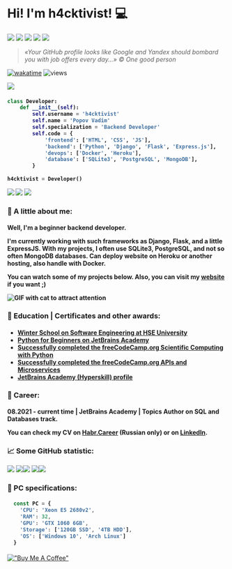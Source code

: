 # Hi! I'm h4cktivist! :computer:


![](https://camo.githubusercontent.com/9dbab015253bcd1874aa70e86eb8d6931fd0bff0295a3ef44ef9558e116717f0/68747470733a2f2f696d672e736869656c64732e696f2f62616467652f2d4769742d4630353033323f6c6f676f3d476974267374796c653d666f722d7468652d6261646765266c6f676f436f6c6f723d7768697465)
![](https://camo.githubusercontent.com/9dba3de3e1f156e64977675a58069488ee4550ad887bbd56283ec3fa1dc45c57/68747470733a2f2f696d672e736869656c64732e696f2f62616467652f2d666c61736b2d3030303030303f6c6f676f3d466c61736b267374796c653d666f722d7468652d6261646765266c6f676f436f6c6f723d7768697465)
![](https://camo.githubusercontent.com/5ebc8bbbe9179d0121ed4e660ca60fd4e8e90e4d6ff1a44ca81ab8e6d915ca96/68747470733a2f2f696d672e736869656c64732e696f2f62616467652f2d446a616e676f2d3039324532303f6c6f676f3d446a616e676f267374796c653d666f722d7468652d6261646765266c6f676f436f6c6f723d7768697465)
![](https://img.shields.io/badge/express.js-%23404d59.svg?style=for-the-badge&logo=express&logoColor=%2361DAFB)
![](https://camo.githubusercontent.com/d40d6f0509d60cce1c08408421569b50557015f8490aea945dd26ca496b96bd9/68747470733a2f2f696d672e736869656c64732e696f2f62616467652f2d4c696e75782d4643433632343f6c6f676f3d4c696e7578267374796c653d666f722d7468652d6261646765266c6f676f436f6c6f723d626c61636b)

> <em>«Your GitHub profile looks like Google and Yandex should bombard you with job offers every day...» © One good person </em>

[![wakatime](https://wakatime.com/badge/user/8daeecdc-e839-4a40-9f7e-0c21bb4dc1fa.svg)](https://wakatime.com/@8daeecdc-e839-4a40-9f7e-0c21bb4dc1fa)
![views](https://komarev.com/ghpvc/?username=h4cktivist)


![](https://www.codewars.com/users/h4cktivist/badges/small)

<h4>
  
```python
class Developer:
    def __init__(self):
        self.username = 'h4cktivist'
        self.name = 'Popov Vadim'
        self.specialization = 'Backend Developer'
        self.code = {
            'frontend': ['HTML', 'CSS', 'JS'],
            'backend': ['Python', 'Django', 'Flask', 'Express.js'],
            'devops': ['Docker', 'Heroku'],
            'database': ['SQLite3', 'PostgreSQL', 'MongoDB'],
        }
        
h4cktivist = Developer()
```
<a href="mailto:popovvadim0605@gmail.com"><img src="https://img.shields.io/badge/Gmail-D14836?style=for-the-badge&logo=gmail&logoColor=white"/></a>
<a href="https://t.me/h4cktiv1st"><img src="https://img.shields.io/badge/Telegram-00B2FF?style=for-the-badge&logo=messenger&logoColor=white"/></a>
<a href="https://www.linkedin.com/in/vadim-popov-810303248/"><img src="https://img.shields.io/badge/LinkedIn-0077B5?style=for-the-badge&logo=linkedin&logoColor=white"/></a>

### :man: A little about me:

<h4>

Well, I'm a beginner backend developer.

I'm currently working with such frameworks as Django, Flask, and a little ExpressJS. With my projects, I often use SQLite3, PostgreSQL, and not so often MongoDB databases. Can deploy website on Heroku or another hosting, also handle with Docker.

You can watch some of my projects below. Also, you can visit my [website](https://h4cktivist.herokuapp.com/) if you want ;)

![GIF with cat to attract attention](https://media.giphy.com/media/LmNwrBhejkK9EFP504/giphy.gif)

</h4>
  
  
### :open_file_folder: Education | Certificates and other awards:

<h4>
  
- [Winter School on Software Engineering at HSE University](https://drive.google.com/file/d/1FlLYtyTuIXu6h3_JFckTXziQtqRB8O2p/view?usp=sharing)
- [Python for Beginners on JetBrains Academy](https://hyperskill.org/certificates/92c886c6-2e50-4e69-bddd-ed2ae083cb99.pdf)
- [Successfully completed the freeCodeCamp.org
Scientific Computing with Python](https://www.freecodecamp.org/certification/h4cktivist/scientific-computing-with-python-v7)
- [Successfully completed the freeCodeCamp.org APIs and Microservices](https://www.freecodecamp.org/certification/h4cktivist/apis-and-microservices)
- [JetBrains Academy (Hyperskill) profile](https://hyperskill.org/profile/79648941)
  
</h4>

  
### :office: Career:
<h4>

08.2021 - current time | JetBrains Academy | Topics Author on SQL and Databases track.
  
You can check my CV on [Habr.Career](https://career.habr.com/h4cktivist) (Russian only) or on [LinkedIn](https://www.linkedin.com/in/vadim-popov-810303248/).
  
</h4>

  
### :chart_with_upwards_trend: Some GitHub statistic:

![](https://github-profile-summary-cards.vercel.app/api/cards/profile-details?username=h4cktivist&theme=github_dark)
![](https://github-profile-summary-cards.vercel.app/api/cards/repos-per-language?username=h4cktivist&theme=github_dark)![](https://github-profile-summary-cards.vercel.app/api/cards/most-commit-language?username=h4cktivist&theme=github_dark)
![](https://github-profile-summary-cards.vercel.app/api/cards/stats?username=h4cktivist&theme=github_dark)![](https://github-profile-summary-cards.vercel.app/api/cards/productive-time?username=h4cktivist&theme=github_dark)


### :wrench: PC specifications:

<h4>
  
```js
  const PC = {
    'CPU': 'Xeon E5 2680v2',
    'RAM': 32,
    'GPU': 'GTX 1060 6GB',
    'Storage': ['120GB SSD', '4TB HDD'],
    'OS': ['Windows 10', 'Arch Linux']
  }
```
</h4>
  
[!["Buy Me A Coffee"](https://www.buymeacoffee.com/assets/img/custom_images/orange_img.png)](https://www.buymeacoffee.com/79j0N8D)
